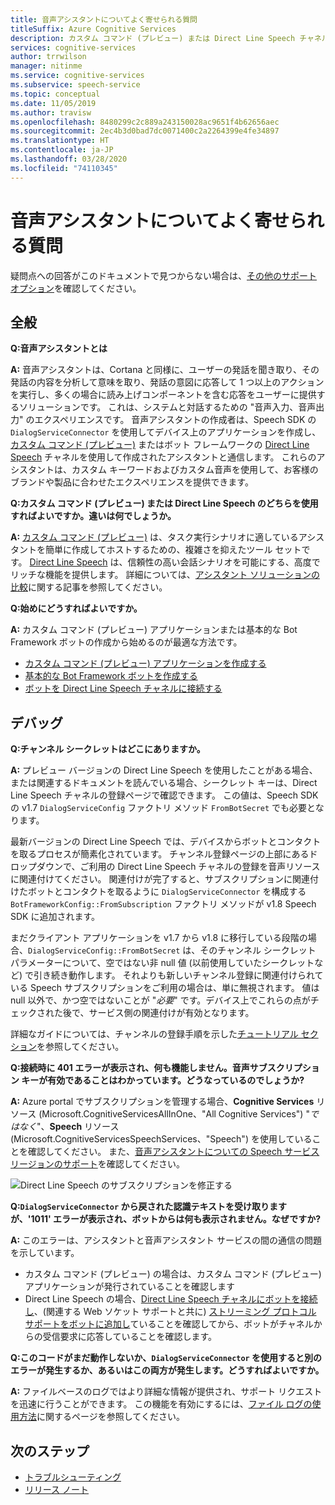 ```yaml
---
title: 音声アシスタントについてよく寄せられる質問
titleSuffix: Azure Cognitive Services
description: カスタム コマンド (プレビュー) または Direct Line Speech チャネルを使用した音声アシスタントに関してよく寄せられる質問の回答を紹介します。
services: cognitive-services
author: trrwilson
manager: nitinme
ms.service: cognitive-services
ms.subservice: speech-service
ms.topic: conceptual
ms.date: 11/05/2019
ms.author: travisw
ms.openlocfilehash: 8480299c2c889a243150028ac9651f4b62656aec
ms.sourcegitcommit: 2ec4b3d0bad7dc0071400c2a2264399e4fe34897
ms.translationtype: HT
ms.contentlocale: ja-JP
ms.lasthandoff: 03/28/2020
ms.locfileid: "74110345"
---
```

# <a name="voice-assistants-frequently-asked-questions"></a>音声アシスタントについてよく寄せられる質問

疑問点への回答がこのドキュメントで見つからない場合は、[その他のサポート オプション](support.md)を確認してください。

## <a name="general"></a>全般

**Q:音声アシスタントとは**

**A:** 音声アシスタントは、Cortana と同様に、ユーザーの発話を聞き取り、その発話の内容を分析して意味を取り、発話の意図に応答して 1 つ以上のアクションを実行し、多くの場合に読み上げコンポーネントを含む応答をユーザーに提供するソリューションです。 これは、システムと対話するための "音声入力、音声出力" のエクスペリエンスです。 音声アシスタントの作成者は、Speech SDK の `DialogServiceConnector` を使用してデバイス上のアプリケーションを作成し、[カスタム コマンド (プレビュー)](custom-commands.md) またはボット フレームワークの [Direct Line Speech](direct-line-speech.md) チャネルを使用して作成されたアシスタントと通信します。 これらのアシスタントは、カスタム キーワードおよびカスタム音声を使用して、お客様のブランドや製品に合わせたエクスペリエンスを提供できます。

**Q:カスタム コマンド (プレビュー) または Direct Line Speech のどちらを使用すればよいですか。違いは何でしょうか。**

**A:** [カスタム コマンド (プレビュー)](custom-commands.md) は、タスク実行シナリオに適しているアシスタントを簡単に作成してホストするための、複雑さを抑えたツール セットです。 [Direct Line Speech](direct-line-speech.md) は、信頼性の高い会話シナリオを可能にする、高度でリッチな機能を提供します。 詳細については、[アシスタント ソリューションの比較](voice-assistants.md#choosing-an-assistant-solution)に関する記事を参照してください。

**Q:始めにどうすればよいですか。**

**A:** カスタム コマンド (プレビュー) アプリケーションまたは基本的な Bot Framework ボットの作成から始めるのが最適な方法です。

- [カスタム コマンド (プレビュー) アプリケーションを作成する](quickstart-custom-speech-commands-create-new.md)
- [基本的な Bot Framework ボットを作成する](https://docs.microsoft.com/azure/bot-service/bot-builder-tutorial-basic-deploy?view=azure-bot-service-4.0)
- [ボットを Direct Line Speech チャネルに接続する](https://docs.microsoft.com/azure/bot-service/bot-service-channel-connect-directlinespeech)

## <a name="debugging"></a>デバッグ

**Q:チャンネル シークレットはどこにありますか。**

**A:** プレビュー バージョンの Direct Line Speech を使用したことがある場合、または関連するドキュメントを読んでいる場合、シークレット キーは、Direct Line Speech チャネルの登録ページで確認できます。 この値は、Speech SDK の v1.7 `DialogServiceConfig` ファクトリ メソッド `FromBotSecret` でも必要となります。

最新バージョンの Direct Line Speech では、デバイスからボットとコンタクトを取るプロセスが簡素化されています。 チャンネル登録ページの上部にあるドロップダウンで、ご利用の Direct Line Speech チャネルの登録を音声リソースに関連付けてください。 関連付けが完了すると、サブスクリプションに関連付けたボットとコンタクトを取るように `DialogServiceConnector` を構成する `BotFrameworkConfig::FromSubscription` ファクトリ メソッドが v1.8 Speech SDK に追加されます。

まだクライアント アプリケーションを v1.7 から v1.8 に移行している段階の場合、`DialogServiceConfig::FromBotSecret` は、そのチャンネル シークレット パラメーターについて、空ではない非 null 値 (以前使用していたシークレットなど) で引き続き動作します。 それよりも新しいチャンネル登録に関連付けられている Speech サブスクリプションをご利用の場合は、単に無視されます。 値は null 以外で、かつ空ではないことが "_必要_" です。デバイス上でこれらの点がチェックされた後で、サービス側の関連付けが有効となります。

詳細なガイドについては、チャンネルの登録手順を示した[チュートリアル セクション](tutorial-voice-enable-your-bot-speech-sdk.md#register-the-direct-line-speech-channel)を参照してください。

**Q:接続時に 401 エラーが表示され、何も機能しません。音声サブスクリプション キーが有効であることはわかっています。どうなっているのでしょうか?**

**A:** Azure portal でサブスクリプションを管理する場合、**Cognitive Services** リソース (Microsoft.CognitiveServicesAllInOne、"All Cognitive Services") "_ではなく_"、**Speech** リソース (Microsoft.CognitiveServicesSpeechServices、"Speech") を使用していることを確認してください。 また、[音声アシスタントについての Speech サービス リージョンのサポート](regions.md#voice-assistants)を確認してください。

![Direct Line Speech のサブスクリプションを修正する](media/voice-assistants/faq-supported-subscription.png "互換性のある Speech サブスクリプションの例")

**Q:`DialogServiceConnector` から戻された認識テキストを受け取りますが、'1011' エラーが表示され、ボットからは何も表示されません。なぜですか?**

**A:** このエラーは、アシスタントと音声アシスタント サービスの間の通信の問題を示しています。

- カスタム コマンド (プレビュー) の場合は、カスタム コマンド (プレビュー) アプリケーションが発行されていることを確認します
- Direct Line Speech の場合、[Direct Line Speech チャネルにボットを接続し](https://docs.microsoft.com/azure/bot-service/bot-service-channel-connect-directlinespeech)、(関連する Web ソケット サポートと共に) [ストリーミング プロトコル サポートをボットに追加し](https://aka.ms/botframework/addstreamingprotocolsupport)ていることを確認してから、ボットがチャネルからの受信要求に応答していることを確認します。

**Q:このコードがまだ動作しないか、`DialogServiceConnector` を使用すると別のエラーが発生するか、あるいはこの両方が発生します。どうすればよいですか。**

**A:** ファイルベースのログではより詳細な情報が提供され、サポート リクエストを迅速に行うことができます。 この機能を有効にするには、[ファイル ログの使用方法](how-to-use-logging.md)に関するページを参照してください。

## <a name="next-steps"></a>次のステップ

- [トラブルシューティング](troubleshooting.md)
- [リリース ノート](releasenotes.md)
